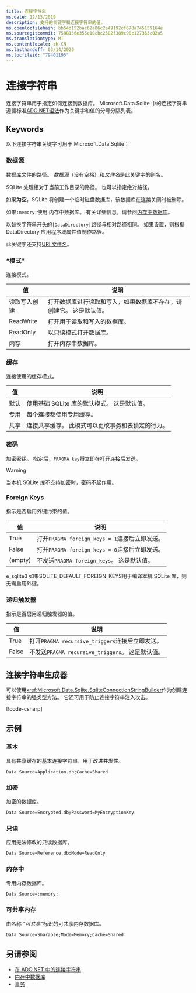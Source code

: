 ```yaml
---
title: 连接字符串
ms.date: 12/13/2019
description: 支持的关键字和连接字符串的值。
ms.openlocfilehash: bb54d152bac62a86c2a49192cf678a745159164e
ms.sourcegitcommit: 7588136e355e10cbc2582f389c90c127363c02a5
ms.translationtype: MT
ms.contentlocale: zh-CN
ms.lasthandoff: 03/14/2020
ms.locfileid: "79401195"
---
```

# <a name="connection-strings"></a>连接字符串

连接字符串用于指定如何连接到数据库。 Microsoft.Data.Sqlite 中的连接字符串遵循标准[ADO.NET语法](../../../framework/data/adonet/connection-strings.md)作为关键字和值的分号分隔列表。

## <a name="keywords"></a>Keywords

以下连接字符串关键字可用于 Microsoft.Data.Sqlite：

### <a name="data-source"></a>数据源

数据库文件的路径。 *数据源*（没有空格）和*文件名*是此关键字的别名。

SQLite 处理相对于当前工作目录的路径。 也可以指定绝对路径。

如果**为空**，SQLite 将创建一个临时磁盘数据库，该数据库在连接关闭时被删除。

如果`:memory:`使用 内存中数据库。 有关详细信息，请参阅[内存中数据库](in-memory-databases.md)。

以替换字符串开头的`|DataDirectory|`路径与相对路径相同。 如果设置，则根据 DataDirectory 应用程序域属性值制作路径。

此关键字还支持[URI 文件名](https://www.sqlite.org/uri.html)。

### <a name="mode"></a>“模式”

连接模式。

| 值           | 说明                                                                                        |
| --------------- | -------------------------------------------------------------------------------------------------- |
| 读取写入创建 | 打开数据库进行读取和写入，如果数据库不存在，请创建它。 这是默认值。 |
| ReadWrite       | 打开用于读取和写入的数据库。                                                        |
| ReadOnly        | 以只读模式打开数据库。                                                              |
| 内存          | 打开内存中数据库。                                                                       |

### <a name="cache"></a>缓存

连接使用的缓存模式。

| 值   | 说明                                                                                    |
| ------- | ---------------------------------------------------------------------------------------------- |
| 默认 | 使用基础 SQLite 库的默认模式。 这是默认值。                   |
| 专用 | 每个连接都使用专用缓存。                                                          |
| 共享  | 连接共享缓存。 此模式可以更改事务和表锁定的行为。 |

### <a name="password"></a>密码

加密密钥。 指定后，`PRAGMA key`将立即在打开连接后发送。

> [!WARNING]
> 当本机 SQLite 库不支持加密时，密码不起作用。

### <a name="foreign-keys"></a>Foreign Keys

指示是否启用外键约束的值。

| 值   | 说明
| ------- | --- |
| True    | 打开`PRAGMA foreign_keys = 1`连接后立即发送。
| False   | 打开`PRAGMA foreign_keys = 0`连接后立即发送。
| (empty) | 不发送`PRAGMA foreign_keys`。 这是默认值。 |

e_sqlite3 如果SQLITE_DEFAULT_FOREIGN_KEYS用于编译本机 SQLite 库，则无需启用外键。

### <a name="recursive-triggers"></a>递归触发器

指示是否启用递归触发器的值。

| 值 | 说明                                                                 |
| ----- | --------------------------------------------------------------------------- |
| True  | 打开`PRAGMA recursive_triggers`连接后立即发送。 |
| False | 不发送`PRAGMA recursive_triggers`。 这是默认值。              |

## <a name="connection-string-builder"></a>连接字符串生成器

可以使用<xref:Microsoft.Data.Sqlite.SqliteConnectionStringBuilder>作为创建连接字符串的强类型方法。 它还可用于防止连接字符串注入攻击。

[!code-csharp[](../../../../samples/snippets/standard/data/sqlite/EncryptionSample/Program.cs?name=snippet_ConnectionStringBuilder)]

## <a name="examples"></a>示例

### <a name="basic"></a>基本

具有共享缓存的基本连接字符串，用于改进并发性。

```ConnectionString
Data Source=Application.db;Cache=Shared
```

### <a name="encrypted"></a>加密

加密的数据库。

```ConnectionString
Data Source=Encrypted.db;Password=MyEncryptionKey
```

### <a name="read-only"></a>只读

应用无法修改的只读数据库。

```ConnectionString
Data Source=Reference.db;Mode=ReadOnly
```

### <a name="in-memory"></a>内存中

专用内存数据库。

```ConnectionString
Data Source=:memory:
```

### <a name="sharable-in-memory"></a>可共享内存

由名称 *"可共享*"标识的可共享内存数据库。

```ConnectionString
Data Source=Sharable;Mode=Memory;Cache=Shared
```

## <a name="see-also"></a>另请参阅

* [在 ADO.NET 中的连接字符串](../../../framework/data/adonet/connection-strings.md)
* [内存中数据库](in-memory-databases.md)
* [事务](transactions.md)
